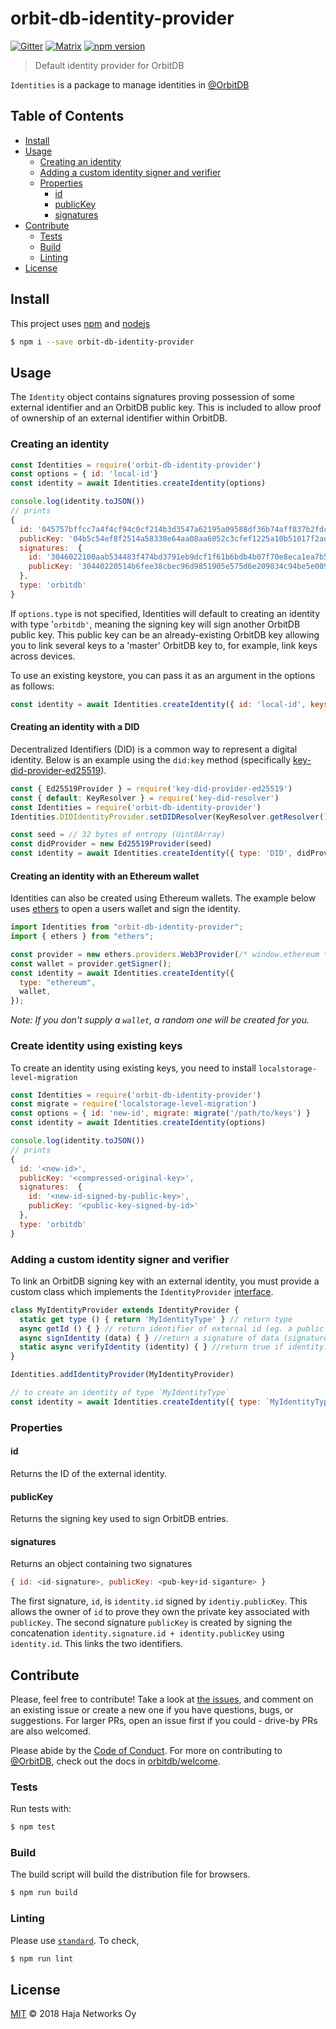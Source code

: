 # orbit-db-identity-provider

[![Gitter](https://img.shields.io/gitter/room/nwjs/nw.js.svg)](https://gitter.im/orbitdb/Lobby) [![Matrix](https://img.shields.io/badge/matrix-%23orbitdb%3Apermaweb.io-blue.svg)](https://riot.permaweb.io/#/room/#orbitdb:permaweb.io) 
[![npm version](https://badge.fury.io/js/orbit-db-identity-provider.svg)](https://www.npmjs.com/package/orbit-db-identity-provider)

> Default identity provider for OrbitDB

`Identities` is a package to manage identities in [@OrbitDB](http://github.com/orbitdb/orbit-db)

## Table of Contents

  - [Install](#install)
  - [Usage](#usage)
    - [Creating an identity](#creating-an-identity)
    - [Adding a custom identity signer and verifier](#adding-a-custom-identity-signer-and-verifier)
    - [Properties](#properties)
      - [id](#id)
      - [publicKey](#publickey)
      - [signatures](#signatures)
  - [Contribute](#contribute)
    - [Tests](#tests)
    - [Build](#build)
    - [Linting](#linting)
  - [License](#license)

## Install

This project uses [npm](https://npmjs.com/) and [nodejs](https://nodejs.org/)

```sh
$ npm i --save orbit-db-identity-provider
```

## Usage

The `Identity` object contains signatures proving possession of some external identifier and an OrbitDB public key. This is included to allow proof of ownership of an external identifier within OrbitDB.

### Creating an identity
```js
const Identities = require('orbit-db-identity-provider')
const options = { id: 'local-id'}
const identity = await Identities.createIdentity(options)

console.log(identity.toJSON())
// prints
{
  id: '045757bffcc7a4f4cf94c0cf214b3d3547a62195a09588df36b74aff837b2fdc14551360a323bf9de2ac8fb2eda9bd1bae5de53577a8db41ee2b46b4bf8cd7be33',
  publicKey: '04b5c54ef8f2514a58338e64aa08aa6052c3cfef1225a10b51017f2ad63a92fb166e7a19cba44321c9402ab1b62c940cd5e65e81e4d584c1208dbd021f6e22c6f5',
  signatures:  {
    id: '3046022100aab534483f474bd3791eb9dcf1f61b6bdb4b07f70e8eca1ea7b530ac0ca13ca1022100e9d95eeeacc9813808400eb37f8aae6be7873df460d2a03e7a19132e34f0bd16',
    publicKey: '30440220514b6fee38cbec96d9851905e575d6e209834c94be5e009a8261737d4ef23dfc0220794fa8dee564701d337b68fdbeef76bb81d777154c211d84ac345ec287a2a8e1'
  },
  type: 'orbitdb'
}

```
If `options.type` is not specified, Identities will default to creating an identity with type '`orbitdb'`, meaning the signing key will sign another OrbitDB public key. This public key can be an already-existing OrbitDB key allowing you to link several keys to a 'master' OrbitDB key to, for example, link keys across devices.

To use an existing keystore, you can pass it as an argument in the options as follows:
```js
const identity = await Identities.createIdentity({ id: 'local-id', keystore: existingKeystore })
```

#### Creating an identity with a DID
Decentralized Identifiers (DID) is a common way to represent a digital identity. Below is an example using the `did:key` method (specifically [key-did-provider-ed25519](https://github.com/ceramicnetwork/key-did-provider-ed25519)).
```js
const { Ed25519Provider } = require('key-did-provider-ed25519')
const { default: KeyResolver } = require('key-did-resolver')
const Identities = require('orbit-db-identity-provider')
Identities.DIDIdentityProvider.setDIDResolver(KeyResolver.getResolver())

const seed = // 32 bytes of entropy (Uint8Array)
const didProvider = new Ed25519Provider(seed)
const identity = await Identities.createIdentity({ type: 'DID', didProvider })
```

#### Creating an identity with an Ethereum wallet
Identities can also be created using Ethereum wallets. The example below uses [ethers](https://docs.ethers.io/) to open a users wallet and sign the identity.
```js
import Identities from "orbit-db-identity-provider";
import { ethers } from "ethers";

const provider = new ethers.providers.Web3Provider(/* window.ethereum */);
const wallet = provider.getSigner();
const identity = await Identities.createIdentity({
  type: "ethereum",
  wallet,
});
```
_Note: If you don't supply a `wallet`, a random one will be created for you._

### Create identity using existing keys

To create an identity using existing keys, you need to install `localstorage-level-migration`

```js
const Identities = require('orbit-db-identity-provider')
const migrate = require('localstorage-level-migration')
const options = { id: 'new-id', migrate: migrate('/path/to/keys') }
const identity = await Identities.createIdentity(options)

console.log(identity.toJSON())
// prints
{
  id: '<new-id>',
  publicKey: '<compressed-original-key>',
  signatures:  {
    id: '<new-id-signed-by-public-key>',
    publicKey: '<public-key-signed-by-id>'
  },
  type: 'orbitdb'
}

```

### Adding a custom identity signer and verifier

To link an OrbitDB signing key with an external identity, you must provide a custom class which implements the `IdentityProvider` [interface](https://github.com/orbitdb/orbit-db-identity-provider/blob/master/src/identity-provider-interface.js).

```js
class MyIdentityProvider extends IdentityProvider {
  static get type () { return 'MyIdentityType' } // return type
  async getId () { } // return identifier of external id (eg. a public key)
  async signIdentity (data) { } //return a signature of data (signature of the OrbtiDB public key)
  static async verifyIdentity (identity) { } //return true if identity.sigantures are valid
}

Identities.addIdentityProvider(MyIdentityProvider)

// to create an identity of type `MyIdentityType`
const identity = await Identities.createIdentity({ type: `MyIdentityType`})

```

### Properties

#### id

Returns the ID of the external identity.

#### publicKey

Returns the signing key used to sign OrbitDB entries.

#### signatures
Returns an object containing two signatures
```js
{ id: <id-signature>, publicKey: <pub-key+id-siganture> }
```

The first signature, `id`, is `identity.id` signed by `identiy.publicKey`. This allows the owner of `id` to prove they own the private key associated with `publicKey`. The second signature `publicKey` is created by signing the concatenation `identity.signature.id + identity.publicKey` using `identity.id`. This links the two identifiers.

## Contribute

Please, feel free to contribute! Take a look at [the issues](https://github.com/orbitdb/orbit-db-identity-provider/issues), and comment on an existing issue or create a new one if you have questions, bugs, or suggestions. For larger PRs, open an issue first if you could - drive-by PRs are also welcomed.

Please abide by the [Code of Conduct](CODE_OF_CONDUCT.md). For more on contributing to [@OrbitDB](https://github.com/orbitdb/), check out the docs in [orbitdb/welcome](https://github.com/orbitdb/welcome).

### Tests

Run tests with:

```sh
$ npm test
```

### Build

The build script will build the distribution file for browsers.

```sh
$ npm run build
```

### Linting

Please use [`standard`](https://standardjs.com). To check,


```sh
$ npm run lint
```

## License

[MIT](LICENSE) © 2018 Haja Networks Oy
